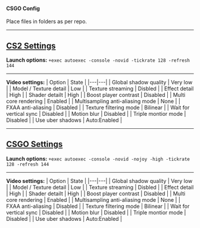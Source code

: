 #### CSGO Config

Place files in folders as per repo.

---

**[CS2 Settings](https://github.com/simonbusborg/sb-csgo-cfg/tree/master/CS2)**
----

**Launch options:**
`+exec autoexec -console -novid -tickrate 128 -refresh 144`

---

**Video settings:**
| Option  | State |
|---|---|
| Global shadow quality  | Very low  |
| Model / Texture detail  | Low  |
| Texture streaming  | Disbled  |
| Effect detail  | High  |
| Shader detailt  | High  |
| Boost player contrast  | Disabled  |
| Multi core rendering  | Enabled  |
| Multisampling anti-aliasing mode  | None  |
| FXAA anti-aliasing  | Disabled  |
| Texture filtering mode  | Bilinear  |
| Wait for vertical sync  | Disabled  |
| Motion blur  | Disabled  |
| Triple montior mode  | Disabled  |
| Use uber shadows  | Auto:Enabled  |

---

****[CSGO Settings](https://github.com/simonbusborg/sb-csgo-cfg/tree/master/CSGO)****
----

**Launch options:**
`+exec autoexec -console -novid -nojoy -high -tickrate 128 -refresh 144`

---

**Video settings:**
| Option  | State |
|---|---|
| Global shadow quality  | Very low  |
| Model / Texture detail  | Low  |
| Texture streaming  | Disbled  |
| Effect detail  | High  |
| Shader detailt  | High  |
| Boost player contrast  | Disabled  |
| Multi core rendering  | Enabled  |
| Multisampling anti-aliasing mode  | None  |
| FXAA anti-aliasing  | Disabled  |
| Texture filtering mode  | Bilinear  |
| Wait for vertical sync  | Disabled  |
| Motion blur  | Disabled  |
| Triple montior mode  | Disabled  |
| Use uber shadows  | Auto:Enabled  |
